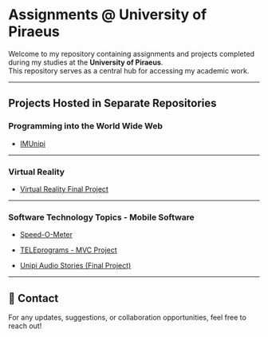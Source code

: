 # Assignments @ University of Piraeus

Welcome to my repository containing assignments and projects completed during my studies at the **University of Piraeus**.  
This repository serves as a central hub for accessing my academic work.

---

## Projects Hosted in Separate Repositories

### Programming into the World Wide Web
- [IMUnipi](https://github.com/geo-di/IMUnipi)  

---

###  Virtual Reality
- [Virtual Reality Final Project](https://github.com/spirosvl999/Virtual_Reality_Final)  

---

### Software Technology Topics - Mobile Software
- [Speed-O-Meter](https://github.com/spirosvl999/Speed-o-meter)  

- [TELEprograms - MVC Project](https://github.com/spirosvl999/TELEprograms)  

- [Unipi Audio Stories (Final Project)](https://github.com/spirosvl999/Unipi_Audio_Stories)  

---

## 📩 Contact  
For any updates, suggestions, or collaboration opportunities, feel free to reach out!
